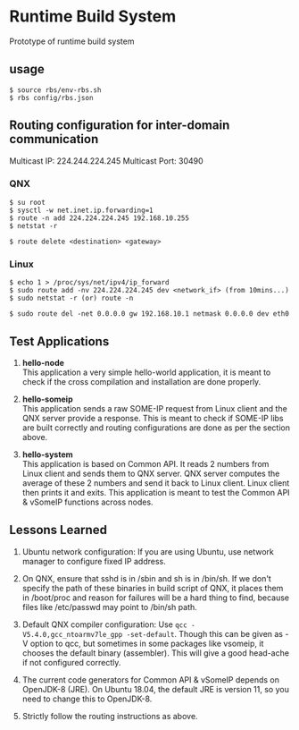 # Runtime Build System
Prototype of runtime build system

## usage
```
$ source rbs/env-rbs.sh
$ rbs config/rbs.json
```


## Routing configuration for inter-domain communication

Multicast IP: 224.244.224.245
Multicast Port: 30490

### QNX
```
$ su root
$ sysctl -w net.inet.ip.forwarding=1
$ route -n add 224.224.224.245 192.168.10.255
$ netstat -r

$ route delete <destination> <gateway>
```

### Linux
```
$ echo 1 > /proc/sys/net/ipv4/ip_forward
$ sudo route add -nv 224.224.224.245 dev <network_if> (from 10mins...)
$ sudo netstat -r (or) route -n

$ sudo route del -net 0.0.0.0 gw 192.168.10.1 netmask 0.0.0.0 dev eth0
```


## Test Applications
1. **hello-node**  
This application a very simple hello-world application, it is meant to check if the cross compilation and installation are done properly.  

2. **hello-someip**  
This application sends a raw SOME-IP request from Linux client and the QNX server provide a response. This is meant to check if SOME-IP libs are built correctly and routing configurations are done as per the section above.  

3. **hello-system**  
This application is based on Common API. It reads 2 numbers from Linux client and sends them to QNX server. QNX server computes the average of these 2 numbers and send it back to Linux client. Linux client then prints it and exits. This application is meant to test the Common API & vSomeIP functions across nodes.  



## Lessons Learned

1. Ubuntu network configuration: If you are using Ubuntu, use network manager to configure fixed IP address.

2. On QNX, ensure that sshd is in /sbin and sh is in /bin/sh. If we don't specify the path of these binaries in build script of QNX, it places them in /boot/proc and reason for failures will be a hard thing to find, because files like /etc/passwd may point to /bin/sh path.

3. Default QNX compiler configuration: Use ```qcc -V5.4.0,gcc_ntoarmv7le_gpp -set-default```. Though this can be given as -V option to qcc, but sometimes in some packages like vsomeip, it chooses the default binary (assembler). This will give a good head-ache if not configured correctly.

4. The current code generators for Common API & vSomeIP depends on OpenJDK-8 (JRE). On Ubuntu 18.04, the default JRE is version 11, so you need to change this to OpenJDK-8.

5. Strictly follow the routing instructions as above.
